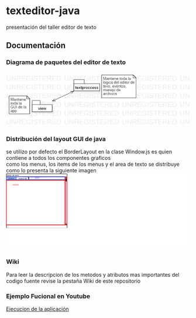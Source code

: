 # texteditor-java
presentación del taller editor de texto 

## Documentación
### Diagrama de paquetes del editor de texto
![logo](https://github.com/cristian-programmer/texteditor-java/blob/master/imgs/diagrama_de_paquete.png)

### Distribución del layout GUI de java
 se utilizo por defecto el BorderLayout en la clase Window.js es quien contiene a todos los componentes graficos  
 como los menus, los items de los menus y el area de texto se distribuye como lo presenta la siguiente imagen
![layout](https://github.com/cristian-programmer/texteditor-java/blob/master/imgs/layout.png)

### Wiki
Para leer la descripcion de los metodos y atributos mas importantes del codigo fuente revise la pestaña Wiki de este repositorio

### Ejemplo Fucional en Youtube
[Ejecucion de la aplicación](https://www.youtube.com/watch?v=I2eQZx6xq34&feature=youtu.be)
